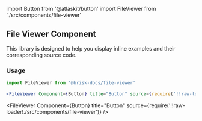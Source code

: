 import Button from '@atlaskit/button'
import FileViewer from './src/components/file-viewer'

## File Viewer Component
This library is designed to help you display inline examples and their corresponding source code.

### Usage
```js
import FileViewer from '@brisk-docs/file-viewer'
```

```jsx
<FileViewer Component={Button} title="Button" source={require('!!raw-loader!./src/components/file-viewer')} />
```

<FileViewer Component={Button} title="Button" source={require('!!raw-loader!./src/components/file-viewer')} />

<div>
    <Props
        heading="Props"
        props={require('!!extract-react-types-loader!./src/components/file-viewer')}
    />
</div>